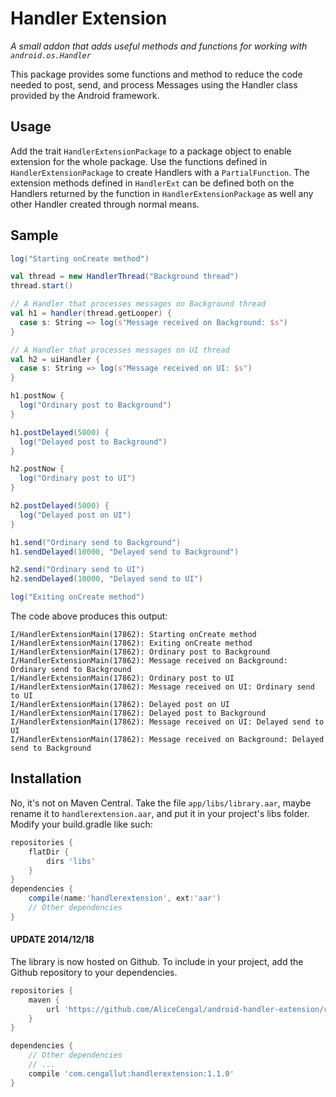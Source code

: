 Handler Extension
=================
*A small addon that adds useful methods and functions for working with `android.os.Handler`*

This package provides some functions and method to reduce the code needed to post, send, and
process Messages using the Handler class provided by the Android framework.

Usage
-----

Add the trait `HandlerExtensionPackage` to a package object to enable extension for the whole
package. Use the functions defined in `HandlerExtensionPackage` to create Handlers with a
`PartialFunction`. The extension methods defined in `HandlerExt` can be defined both on the
Handlers returned by the function in `HandlerExtensionPackage` as well any other Handler created
through normal means.

Sample
------

```scala
log("Starting onCreate method")

val thread = new HandlerThread("Background thread")
thread.start()

// A Handler that processes messages on Background thread
val h1 = handler(thread.getLooper) {
  case s: String => log(s"Message received on Background: $s")
}

// A Handler that processes messages on UI thread
val h2 = uiHandler {
  case s: String => log(s"Message received on UI: $s")
}

h1.postNow {
  log("Ordinary post to Background")
}

h1.postDelayed(5000) {
  log("Delayed post to Background")
}

h2.postNow {
  log("Ordinary post to UI")
}

h2.postDelayed(5000) {
  log("Delayed post on UI")
}

h1.send("Ordinary send to Background")
h1.sendDelayed(10000, "Delayed send to Background")

h2.send("Ordinary send to UI")
h2.sendDelayed(10000, "Delayed send to UI")

log("Exiting onCreate method")
```

The code above produces this output:

```
I/HandlerExtensionMain(17862): Starting onCreate method
I/HandlerExtensionMain(17862): Exiting onCreate method
I/HandlerExtensionMain(17862): Ordinary post to Background
I/HandlerExtensionMain(17862): Message received on Background: Ordinary send to Background
I/HandlerExtensionMain(17862): Ordinary post to UI
I/HandlerExtensionMain(17862): Message received on UI: Ordinary send to UI
I/HandlerExtensionMain(17862): Delayed post on UI
I/HandlerExtensionMain(17862): Delayed post to Background
I/HandlerExtensionMain(17862): Message received on UI: Delayed send to UI
I/HandlerExtensionMain(17862): Message received on Background: Delayed send to Background
```

Installation
------------

No, it's not on Maven Central. Take the file `app/libs/library.aar`, maybe rename it to `handlerextension.aar`, and put
it in your project's libs folder. Modify your build.gradle like such:

```Groovy
repositories {
    flatDir {
        dirs 'libs'
    }
}
dependencies {
    compile(name:'handlerextension', ext:'aar')
    // Other dependencies
}
```

#### UPDATE 2014/12/18

The library is now hosted on Github. To include in your project, add the Github repository to your dependencies. 

```Groovy
repositories {
    maven {
        url 'https://github.com/AliceCengal/android-handler-extension/raw/master/library/release'
    }
}

dependencies {
    // Other dependencies
    // ...
    compile 'com.cengallut:handlerextension:1.1.0'
}
```


